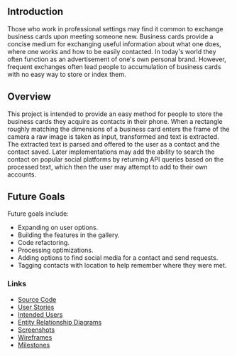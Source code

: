 
## Introduction

Those who work in professional settings may find it common to exchange business cards upon meeting someone new. Business cards provide a concise medium for exchanging useful information about what one does, where one works and how to be easily contacted. In today's world they often function as an advertisement of one's own personal brand. However, frequent exchanges often lead people to accumulation of business cards with no easy way to store or index them.

## Overview

This project is intended to provide an easy method for people to store the business cards they acquire as contacts in their phone. When a rectangle roughly matching the dimensions of a business card enters the frame of the camera a raw image is taken as input, transformed and text is extracted. The extracted text is parsed and offered to the user as a contact and the contact saved. Later implementations may add the ability to search the contact on popular social platforms by returning API queries based on the processed text, which then the user may attempt to add to their own accounts.

## Future Goals

Future goals include:
* Expanding on user options.
* Building the features in the gallery.
* Code refactoring.
* Processing optimizations.
* Adding options to find social media for a contact and send requests.
* Tagging contacts with location to help remember where they were met.

### Links
* [Source Code](docs/sources)
* [User Stories](docs/user-stories.md)
* [Intended Users](docs/intended-users.md)
* [Entity Relationship Diagrams](docs/erd.md)
* [Screenshots](docs/screenshots.md)
* [Wireframes](docs/wireframe.md)
* [Milestones](docs/milestones.md)

